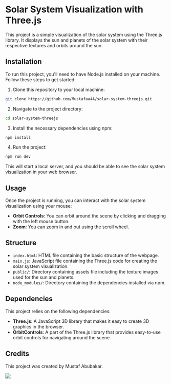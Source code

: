 # Solar System Visualization with Three.js

This project is a simple visualization of the solar system using the Three.js library. It displays the sun and planets of the solar system with their respective textures and orbits around the sun.

## Installation

To run this project, you'll need to have Node.js installed on your machine. Follow these steps to get started:

1. Clone this repository to your local machine:

```bash
git clone https://github.com/Mustafaa4A/solar-system-threejs.git
```

2. Navigate to the project directory:

```bash
cd solar-system-threejs
```

3. Install the necessary dependencies using npm:

```bash
npm install
```

4. Run the project:

```bash
npm run dev
```

This will start a local server, and you should be able to see the solar system visualization in your web browser.

## Usage

Once the project is running, you can interact with the solar system visualization using your mouse:

- **Orbit Controls**: You can orbit around the scene by clicking and dragging with the left mouse button.
- **Zoom**: You can zoom in and out using the scroll wheel.

## Structure

- `index.html`: HTML file containing the basic structure of the webpage.
- `main.js`: JavaScript file containing the Three.js code for creating the solar system visualization.
- `public/`: Directory containing assets file including the texture images used for the sun and planets.
- `node_modules/`: Directory containing the dependencies installed via npm.

## Dependencies

This project relies on the following dependencies:

- **Three.js**: A JavaScript 3D library that makes it easy to create 3D graphics in the browser.
- **OrbitControls**: A part of the Three.js library that provides easy-to-use orbit controls for navigating around the scene.

## Credits

This project was created by Mustaf Abubakar.

<image src="./public/solarsytstem.gif">
